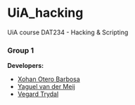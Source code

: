 # UiA_hacking
UiA course DAT234 - Hacking &amp; Scripting

### Group 1

**Developers:**
* [Xohan Otero Barbosa](https://github.com/galirousa)
* [Yaguel van der Meij](https://github.com/Yagooza)
* [Vegard Trydal](https://github.com/vegart13)
